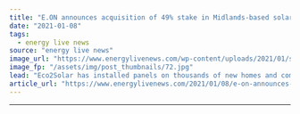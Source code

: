 ```yaml
---
title: "E.ON announces acquisition of 49% stake in Midlands-based solar PV provider"
date: "2021-01-08"
tags: 
  - energy live news
source: "energy live news"
image_url: "https://www.energylivenews.com/wp-content/uploads/2021/01/shutterstock_1882966726.jpg"
image_fp: "/assets/img/post_thumbnails/72.jpg"
lead: "Eco2Solar has installed panels on thousands of new homes and commercial buildings across the UK"
article_url: "https://www.energylivenews.com/2021/01/08/e-on-announces-acquisition-of-49-stake-in-midlands-based-solar-pv-provider/"
---
```


---
